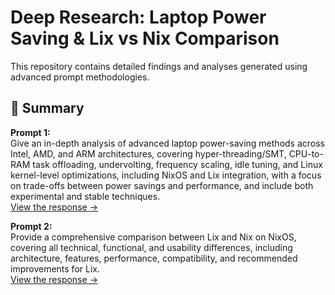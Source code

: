 # Deep Research: Laptop Power Saving & Lix vs Nix Comparison

This repository contains detailed findings and analyses generated using advanced prompt methodologies.

## 📌 Summary

**Prompt 1:**  
Give an in-depth analysis of advanced laptop power-saving methods across Intel, AMD, and ARM architectures, covering hyper-threading/SMT, CPU-to-RAM task offloading, undervolting, frequency scaling, idle tuning, and Linux kernel-level optimizations, including NixOS and Lix integration, with a focus on trade-offs between power savings and performance, and include both experimental and stable techniques.  
[View the response →](./power.md)

**Prompt 2:**  
Provide a comprehensive comparison between Lix and Nix on NixOS, covering all technical, functional, and usability differences, including architecture, features, performance, compatibility, and recommended improvements for Lix.  
[View the response →](./lix.md)
